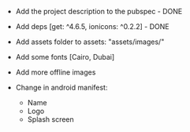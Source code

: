 - Add the project description to the pubspec        - DONE

- Add deps [get: ^4.6.5, ionicons: ^0.2.2]          - DONE

- Add assets folder to assets: "assets/images/"

- Add some fonts [Cairo, Dubai]

- Add more offline images

- Change in android manifest:
    - Name
    - Logo
    - Splash screen
    